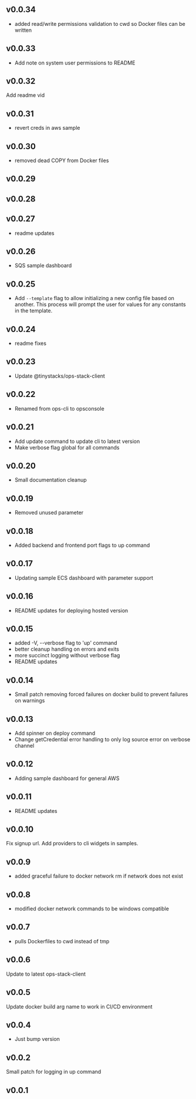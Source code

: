 v0.0.34
---
- added read/write permissions validation to cwd so Docker files can be written
 
v0.0.33
---
- Add note on system user permissions to README
 
v0.0.32
---
Add readme vid
 
v0.0.31
---
- revert creds in aws sample
 
v0.0.30
---
- removed dead COPY from Docker files
 
v0.0.29
---

 
v0.0.28
---

 
v0.0.27
---
- readme updates
 
v0.0.26
---
- SQS sample dashboard
 
v0.0.25
---
- Add `--template` flag to allow initializing a new config file based on another.  This process will prompt the user for values for any constants in the template.
 
v0.0.24
---
- readme fixes
 
v0.0.23
---
- Update @tinystacks/ops-stack-client
 
v0.0.22
---
- Renamed from ops-cli to opsconsole
 
v0.0.21
---
- Add update command to update cli to latest version
- Make verbose flag global for all commands
 
v0.0.20
---
- Small documentation cleanup
 
v0.0.19
---
- Removed unused parameter
 
v0.0.18
---
- Added backend and frontend port flags to up command
 
v0.0.17
---
- Updating sample ECS dashboard with parameter support
 
v0.0.16
---
- README updates for deploying hosted version 
 
v0.0.15
---
- added -V, --verbose flag to 'up' command
- better cleanup handling on errors and exits
- more succinct logging without verbose flag
- README updates
 
v0.0.14
---
- Small patch removing forced failures on docker build to prevent failures on warnings
 
v0.0.13
---
- Add spinner on deploy command
- Change getCredential error handling to only log source error on verbose channel
 
v0.0.12
---
- Adding sample dashboard for general AWS
 
v0.0.11
---
- README updates
 
v0.0.10
---
Fix signup url. Add providers to cli widgets in samples.
 
v0.0.9
---
- added graceful failure to docker network rm if network does not exist
 
v0.0.8
---
- modified docker network commands to be windows compatible
 
v0.0.7
---
- pulls Dockerfiles to cwd instead of tmp
 
v0.0.6
---
Update to latest ops-stack-client
 
v0.0.5
---
Update docker build arg name to work in CI/CD environment
 
v0.0.4
---
- Just bump version
 
v0.0.2
---
Small patch for logging in up command
 
v0.0.1
---

 
